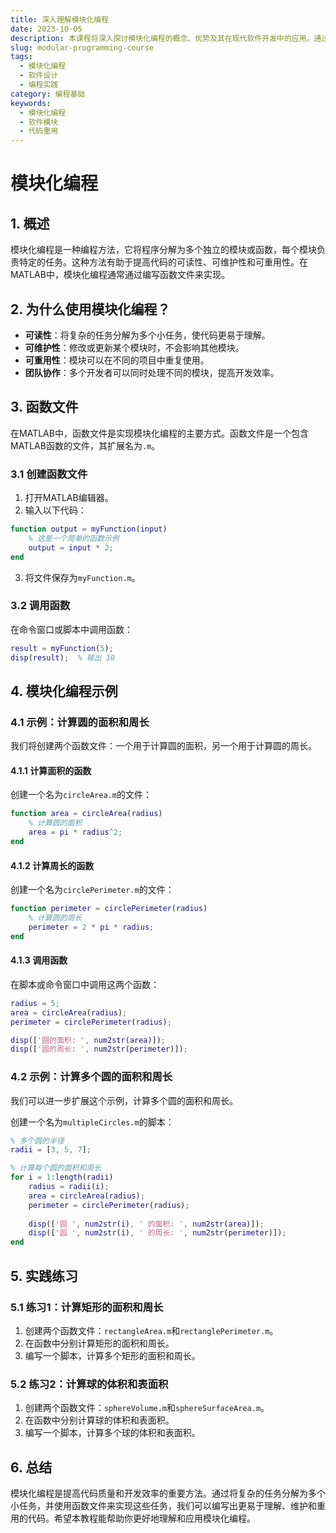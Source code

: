 ```yaml
---
title: 深入理解模块化编程
date: 2023-10-05
description: 本课程将深入探讨模块化编程的概念、优势及其在现代软件开发中的应用。通过实际案例和代码示例，帮助学员掌握如何有效地设计和实现模块化系统。
slug: modular-programming-course
tags:
  - 模块化编程
  - 软件设计
  - 编程实践
category: 编程基础
keywords:
  - 模块化编程
  - 软件模块
  - 代码重用
---
```


# 模块化编程

## 1. 概述

模块化编程是一种编程方法，它将程序分解为多个独立的模块或函数，每个模块负责特定的任务。这种方法有助于提高代码的可读性、可维护性和可重用性。在MATLAB中，模块化编程通常通过编写函数文件来实现。

## 2. 为什么使用模块化编程？

- **可读性**：将复杂的任务分解为多个小任务，使代码更易于理解。
- **可维护性**：修改或更新某个模块时，不会影响其他模块。
- **可重用性**：模块可以在不同的项目中重复使用。
- **团队协作**：多个开发者可以同时处理不同的模块，提高开发效率。

## 3. 函数文件

在MATLAB中，函数文件是实现模块化编程的主要方式。函数文件是一个包含MATLAB函数的文件，其扩展名为`.m`。

### 3.1 创建函数文件

1. 打开MATLAB编辑器。
2. 输入以下代码：

```matlab
function output = myFunction(input)
    % 这是一个简单的函数示例
    output = input * 2;
end
```

3. 将文件保存为`myFunction.m`。

### 3.2 调用函数

在命令窗口或脚本中调用函数：

```matlab
result = myFunction(5);
disp(result);  % 输出 10
```

## 4. 模块化编程示例

### 4.1 示例：计算圆的面积和周长

我们将创建两个函数文件：一个用于计算圆的面积，另一个用于计算圆的周长。

#### 4.1.1 计算面积的函数

创建一个名为`circleArea.m`的文件：

```matlab
function area = circleArea(radius)
    % 计算圆的面积
    area = pi * radius^2;
end
```

#### 4.1.2 计算周长的函数

创建一个名为`circlePerimeter.m`的文件：

```matlab
function perimeter = circlePerimeter(radius)
    % 计算圆的周长
    perimeter = 2 * pi * radius;
end
```

#### 4.1.3 调用函数

在脚本或命令窗口中调用这两个函数：

```matlab
radius = 5;
area = circleArea(radius);
perimeter = circlePerimeter(radius);

disp(['圆的面积: ', num2str(area)]);
disp(['圆的周长: ', num2str(perimeter)]);
```

### 4.2 示例：计算多个圆的面积和周长

我们可以进一步扩展这个示例，计算多个圆的面积和周长。

创建一个名为`multipleCircles.m`的脚本：

```matlab
% 多个圆的半径
radii = [3, 5, 7];

% 计算每个圆的面积和周长
for i = 1:length(radii)
    radius = radii(i);
    area = circleArea(radius);
    perimeter = circlePerimeter(radius);
    
    disp(['圆 ', num2str(i), ' 的面积: ', num2str(area)]);
    disp(['圆 ', num2str(i), ' 的周长: ', num2str(perimeter)]);
end
```

## 5. 实践练习

### 5.1 练习1：计算矩形的面积和周长

1. 创建两个函数文件：`rectangleArea.m`和`rectanglePerimeter.m`。
2. 在函数中分别计算矩形的面积和周长。
3. 编写一个脚本，计算多个矩形的面积和周长。

### 5.2 练习2：计算球的体积和表面积

1. 创建两个函数文件：`sphereVolume.m`和`sphereSurfaceArea.m`。
2. 在函数中分别计算球的体积和表面积。
3. 编写一个脚本，计算多个球的体积和表面积。

## 6. 总结

模块化编程是提高代码质量和开发效率的重要方法。通过将复杂的任务分解为多个小任务，并使用函数文件来实现这些任务，我们可以编写出更易于理解、维护和重用的代码。希望本教程能帮助你更好地理解和应用模块化编程。